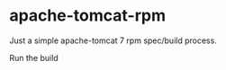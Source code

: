 apache-tomcat-rpm
=================

Just a simple apache-tomcat 7 rpm spec/build process.

Run the build
